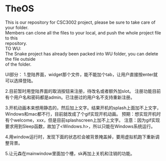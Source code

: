 # TheOS
This is our repository for CSC3002 project, please be sure to take care of your folder.<br>
Members can clone all the files to your local, and push the whole project file to this<br>
repository.<br>
TO WU:<br>
The Snake project has already been packed into WU folder, you can delete the file outside<br>
of the folder.<br>



UI部分：
1.登陆界面，widget那个文件，能不能加个tab，让用户直接按enter就可以选择登陆。

2.目前暂时用登陆界面的取消按钮来注册，待改名或者额外加slot。
  注册功能目前有个用户名和密码都是admin。已注册过的用户名不支持重新注册。
  
3.开机动画本来想用静态的，然后加上文字。结果开机的splash上面加不上文字，Windows和mac都不行，目前就改成了个gif实现开机动画。
  预期：想实现开机时有个welcome，xxx，但是目前splashscreen上加不上文字。
  注意：因为gif实现要求用到Sleep函数，故加了<Windows.h>，所以只能在Windows系统运行。
  
4.用window运行时，发现下面的状态栏会被背景掩盖掉，要用虚拟机跑下重新调整背景。
 
5.让元森在mainwindow里面加个槽，sk再加上关机和注销的功能。
